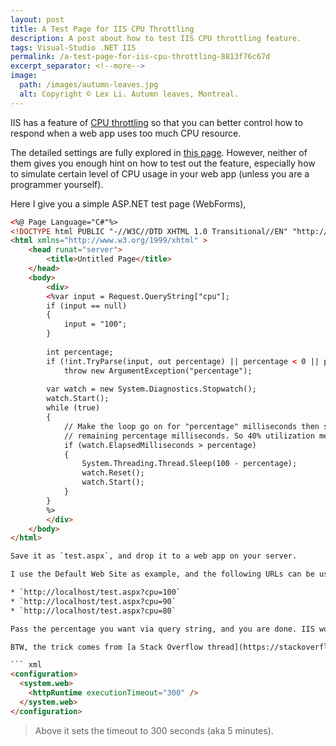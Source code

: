 ```yaml
---
layout: post
title: A Test Page for IIS CPU Throttling
description: A post about how to test IIS CPU throttling feature.
tags: Visual-Studio .NET IIS
permalink: /a-test-page-for-iis-cpu-throttling-8813f76c67d
excerpt_separator: <!--more-->
image:
  path: /images/autumn-leaves.jpg
  alt: Copyright © Lex Li. Autumn leaves, Montreal.
---
```


IIS has a feature of [CPU throttling](https://docs.microsoft.com/iis/get-started/whats-new-in-iis-8/iis-80-cpu-throttling-sand-boxing-sites-and-applications) so that you can better control how to respond when a web app uses too much CPU resource.

The detailed settings are fully explored in [this page](https://docs.microsoft.com/iis/configuration/system.applicationhost/applicationpools/add/cpu). However, neither of them gives you enough hint on how to test out the feature, especially how to simulate certain level of CPU usage in your web app (unless you are a programmer yourself).
<!--more-->

Here I give you a simple ASP.NET test page (WebForms),

``` html
<%@ Page Language="C#"%>
<!DOCTYPE html PUBLIC "-//W3C//DTD XHTML 1.0 Transitional//EN" "http://www.w3.org/TR/xhtml1/DTD/xhtml1-transitional.dtd">
<html xmlns="http://www.w3.org/1999/xhtml" >
    <head runat="server">
        <title>Untitled Page</title>
    </head>
    <body>
        <div>
        <%var input = Request.QueryString["cpu"];
        if (input == null)
        {
            input = "100";
        }
        
        int percentage;
        if (!int.TryParse(input, out percentage) || percentage < 0 || percentage > 100)
            throw new ArgumentException("percentage");
        
        var watch = new System.Diagnostics.Stopwatch();
        watch.Start();
        while (true)
        {
            // Make the loop go on for "percentage" milliseconds then sleep the
            // remaining percentage milliseconds. So 40% utilization means work 40ms and sleep 60ms
            if (watch.ElapsedMilliseconds > percentage)
            {
                System.Threading.Thread.Sleep(100 - percentage);
                watch.Reset();
                watch.Start();
            }
        }
        %>
        </div>
    </body>
</html>

Save it as `test.aspx`, and drop it to a web app on your server.

I use the Default Web Site as example, and the following URLs can be used to generate CPU usage,

* `http://localhost/test.aspx?cpu=100`
* `http://localhost/test.aspx?cpu=90`
* `http://localhost/test.aspx?cpu=80`

Pass the percentage you want via query string, and you are done. IIS worker process `w3wp.exe` hosting this web app should use approximately the level of CPU resource as desired. Then your configuration on CPU throttling should take effect.

BTW, the trick comes from [a Stack Overflow thread](https://stackoverflow.com/questions/2514544/simulate-steady-cpu-load-and-spikes). Usually such testing needs to last for a few minutes, so make sure [ASP.NET execution timeout](https://stackoverflow.com/questions/7241046/system-web-httpexception-request-timed-out) is also increased,

``` xml
<configuration>
  <system.web>
    <httpRuntime executionTimeout="300" />
  </system.web>
</configuration>
```

> Above it sets the timeout to 300 seconds (aka 5 minutes).
